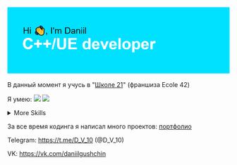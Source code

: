 <img src ="/header.png">

В данный момент я учусь в "<a href = "https://21-school.ru">Школе 21</a>" (франшиза Ecole 42)

Я умею:
[](https://img.shields.io/badge/Code-Angular-informational?style=flat&logo=angular&logoColor=white&color=4AB197)
![](https://img.shields.io/badge/Code-Ionic-informational?style=flat&logo=ionic&logoColor=white&color=4AB197)
![](https://img.shields.io/badge/Code-React-informational?style=flat&logo=react&logoColor=white&color=4AB197)

<details>
<summary>More Skills</summary>
  
[](https://img.shields.io/badge/Style-CSS-informational?style=flat&logo=css3&logoColor=white&color=4AB197)
![](https://img.shields.io/badge/Style-Tailwind-informational?style=flat&logo=Tailwind-CSS&logoColor=white&color=4AB197)
![](https://img.shields.io/badge/Style-Sass-informational?style=flat&logo=Sass&logoColor=white&color=4AB197)
![](https://img.shields.io/badge/Style-Stylus-informational?style=flat&logo=Stylus&logoColor=white&color=4AB197)
</details>

За все время кодинга я написал много проектов: <a href = "https://github.com/Divishka/school21_projects">портфолио</a>

<!--<a href="https://github.com/Divishka/school21_projects">
  <img align="center" style="margin:1rem 0.5rem" src="https://github-readme-stats.vercel.app/api/pin/?username=Divishka&repo=projects&title_color=ffffff&text_color=c9cacc&icon_color=4AB197&bg_color=1A2B34" />
</a>-->
Telegram: https://t.me/D_V_10 (@D_V_10)

VK: https://vk.com/daniilgushchin
